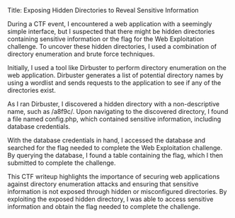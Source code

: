 Title: Exposing Hidden Directories to Reveal Sensitive Information

During a CTF event, I encountered a web application with a seemingly simple interface, but I suspected that there might be hidden directories containing sensitive information or the flag for the Web Exploitation challenge. To uncover these hidden directories, I used a combination of directory enumeration and brute force techniques.

Initially, I used a tool like Dirbuster to perform directory enumeration on the web application. Dirbuster generates a list of potential directory names by using a wordlist and sends requests to the application to see if any of the directories exist.

As I ran Dirbuster, I discovered a hidden directory with a non-descriptive name, such as /a8f9c/. Upon navigating to the discovered directory, I found a file named config.php, which contained sensitive information, including database credentials.

With the database credentials in hand, I accessed the database and searched for the flag needed to complete the Web Exploitation challenge. By querying the database, I found a table containing the flag, which I then submitted to complete the challenge.

This CTF writeup highlights the importance of securing web applications against directory enumeration attacks and ensuring that sensitive information is not exposed through hidden or misconfigured directories. By exploiting the exposed hidden directory, I was able to access sensitive information and obtain the flag needed to complete the challenge.

